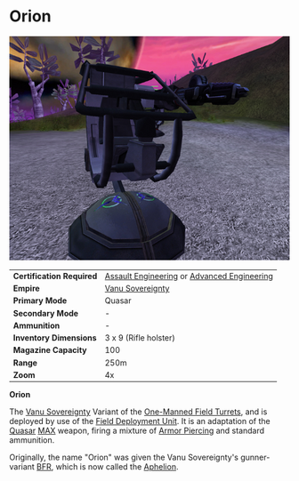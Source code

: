 # Orion

![](../images/Orion.jpg "Orion.jpg")

|                            |                                                                                                                                      |
| -------------------------- | ------------------------------------------------------------------------------------------------------------------------------------ |
| **Certification Required** | [Assault Engineering](../certifications/Assault_Engineering.md) or [Advanced Engineering](../certifications/Advanced_Engineering.md) |
| **Empire**                 | [Vanu Sovereignty](../factions/Vanu_Sovereignty.md)                                                                                       |
| **Primary Mode**           | Quasar                                                                                                                               |
| **Secondary Mode**         | \-                                                                                                                                   |
| **Ammunition**             | \-                                                                                                                                   |
| **Inventory Dimensions**   | 3 x 9 (Rifle holster)                                                                                                                |
| **Magazine Capacity**      | 100                                                                                                                                  |
| **Range**                  | 250m                                                                                                                                 |
| **Zoom**                   | 4x                                                                                                                                   |

**Orion**

The [Vanu Sovereignty](../factions/Vanu_Sovereignty.md) Variant of the
[One-Manned Field Turrets](One-Manned_Field_Turret.md), and is deployed by use
of the [Field Deployment Unit](Field_Deployment_Unit.md). It is an adaptation of
the [Quasar](../armor/Quasar.md) [MAX](../armor/Mechanized_Assault_Exo-Suit.md)
weapon, firing a mixture of [Armor Piercing](../terminology/Armor_Piercing.md)
and standard ammunition.

Originally, the name "Orion" was given the Vanu Sovereignty's gunner-variant
[BFR](../vehicles/BattleFrame_Robotics.md), which is now called the
[Aphelion](../vehicles/Aphelion.md).
